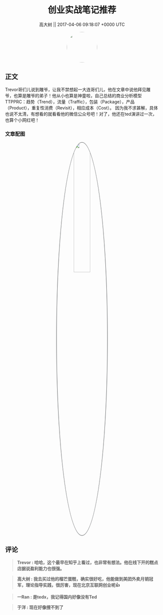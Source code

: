 <h1 align="center">创业实战笔记推荐</h1>




<p align="center">
    <a>高大树 || 2017-04-06 09:18:07 &#43;0000 UTC</a>
</p>

<div align="center">
    <img src="https://images.zsxq.com/Flu531rdxqU2bbR1CnyeeA4xcHXT?e=1590940799&amp;token=kIxbL07-8jAj8w1n4s9zv64FuZZNEATmlU_Vm6zD:Pe2C_knLZtL2dSjrDjydak2fNHw=" width="100" height="100" style="border:1px solid;border-radius:50%; color:#ffffff"/>
</div>




## 正文

<div>
Trevor哥们儿说到雕爷，让我不禁想起一大连哥们儿，他在文章中说他拜见雕爷，也算是雕爷的弟子！他从小也算是神童啦，自己总结的商业分析模型TTPPRC：趋势（Trend），流量（Traffic），包装（Package），产品（Product），重复性消费（Revisit），相应成本（Cost）。
因为我不求甚解，具体也说不太清，有想看的就看看他的微信公众号吧！对了，他还在ted演讲过一次，也算个小网红吧！
</div>

### 文章配图

<div class="image" align="center">

<img src="https://images.zsxq.com/Fny1St6TcJncN7MjFsvQ-BDs-r6u?imageMogr2/auto-orient/thumbnail/800x/format/jpg/blur/1x0/quality/75&amp;e=1590940799&amp;token=kIxbL07-8jAj8w1n4s9zv64FuZZNEATmlU_Vm6zD:XcjpRCL6vrPewixsQgGfdWLCl3w=" width="33%" height="33%" style="border:1px solid;border-radius:50%; color:#3c3f41"/>

</div>


## 评论

<div align="left">
<div>

<blockquote >
<span> <strong>Trevor : 哈哈，这个最早在知乎上看过，也非常有想法。他在线下开的糕点店据说盈利能力也很强。 </strong></span>
</blockquote>

<blockquote >
<span> <strong>高大树 : 我去买过他的榴芒蛋糕，确实很好吃，他能做到美团外卖月销冠军，理论指导实践，很厉害，现在北京互联网创业呢👍 </strong></span>
</blockquote>

<blockquote >
<span> <strong>一Ran : 是tedx，我记得国内好像没有Ted </strong></span>
</blockquote>

<blockquote >
<span> <strong>于洋 : 现在好像搜不到了 </strong></span>
</blockquote>

</div>
</div>